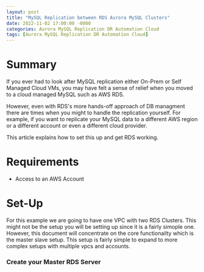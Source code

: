 ```yaml
---
layout: post
title: "MySQL Replication between RDS Aurora MySQL Clusters"
date: 2022-11-02 17:00:00 -0000
categories: Aurora MySQL Replication DR Automation Cloud
tags: [Aurora MySQL Replication DR Automation Cloud]
---
```


# Summary

If you ever had to look after MySQL replication either On-Prem or Self Managed Cloud VMs, you may have felt a sense of relief when you moved to a cloud managed MySQL such as AWS RDS.

However, even with RDS's more hands-off approach of DB managment there are times when you might to handle the replication yourself.  For example, if you want to replicate your MySQL data to a different AWS region or a different account or even a different cloud provider.

This article explains how to set this up and get RDS working.


# Requirements

- Access to an AWS Account

# Set-Up

For this example we are going to have one VPC with two RDS Clusters.  This might not be the setup you will be setting up since it is a fairly simople one. However, this document will concentrate on the core functionailty which is the master slave setup.  This setup is fairly simple to expand to more complex setups with multiple vpcs and accounts.

### Create your Master RDS Server
